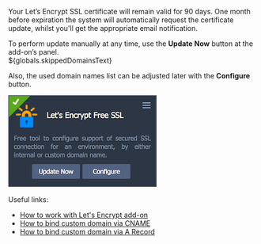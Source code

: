 Your Let’s Encrypt SSL certificate will remain valid for 90 days. 
One month before expiration the system will automatically request the certificate update, 
whilst you'll get the appropriate email notification.  

To perform update manually at any time, use the **Update Now** button at the add-on’s panel.  
${globals.skippedDomainsText}

Also, the used domain names list can be adjusted later with the **Configure** button.  

![Let's encrypt addon configuration](https://raw.githubusercontent.com/jelastic-jps/lets-encrypt/master/images/lets-encrypt-addon-config.png)

Useful links:
* [How to work with Let's Encrypt add-on](https://jelastic.com/blog/free-ssl-certificates-with-lets-encrypt/)
* [How to bind custom domain via CNAME](https://docs.jelastic.com/custom-domain-via-cname)
* [How to bind custom domain via A Record](https://docs.jelastic.com/custom-domain-via-arecord)

